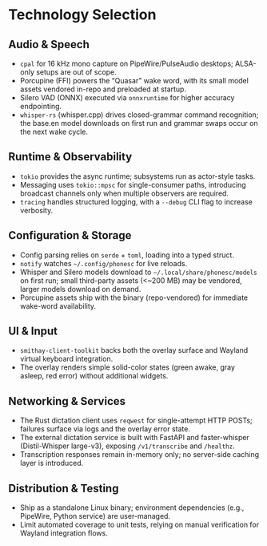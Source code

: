 # Technology Selection

## Audio & Speech
- `cpal` for 16 kHz mono capture on PipeWire/PulseAudio desktops; ALSA-only setups are out of scope.
- Porcupine (FFI) powers the “Quasar” wake word, with its small model assets vendored in-repo and preloaded at startup.
- Silero VAD (ONNX) executed via `onnxruntime` for higher accuracy endpointing.
- `whisper-rs` (whisper.cpp) drives closed-grammar command recognition; the base.en model downloads on first run and grammar swaps occur on the next wake cycle.

## Runtime & Observability
- `tokio` provides the async runtime; subsystems run as actor-style tasks.
- Messaging uses `tokio::mpsc` for single-consumer paths, introducing broadcast channels only when multiple observers are required.
- `tracing` handles structured logging, with a `--debug` CLI flag to increase verbosity.

## Configuration & Storage
- Config parsing relies on `serde` + `toml`, loading into a typed struct.
- `notify` watches `~/.config/phonesc` for live reloads.
- Whisper and Silero models download to `~/.local/share/phonesc/models` on first run; small third-party assets (<~200 MB) may be vendored, larger models download on demand.
- Porcupine assets ship with the binary (repo-vendored) for immediate wake-word availability.

## UI & Input
- `smithay-client-toolkit` backs both the overlay surface and Wayland virtual keyboard integration.
- The overlay renders simple solid-color states (green awake, gray asleep, red error) without additional widgets.

## Networking & Services
- The Rust dictation client uses `reqwest` for single-attempt HTTP POSTs; failures surface via logs and the overlay error state.
- The external dictation service is built with FastAPI and faster-whisper (Distil-Whisper large-v3), exposing `/v1/transcribe` and `/healthz`.
- Transcription responses remain in-memory only; no server-side caching layer is introduced.

## Distribution & Testing
- Ship as a standalone Linux binary; environment dependencies (e.g., PipeWire, Python service) are user-managed.
- Limit automated coverage to unit tests, relying on manual verification for Wayland integration flows.
